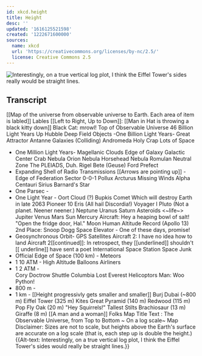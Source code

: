 ```yaml
---
id: xkcd.height
title: Height
desc: ''
updated: '1616125521598'
created: '1222671600000'
sources:
  name: xkcd
  url: 'https://creativecommons.org/licenses/by-nc/2.5/'
  license: Creative Commons 2.5
---
```

![Interestingly, on a true vertical log plot, I think the Eiffel Tower's sides really would be straight lines.](https://imgs.xkcd.com/comics/height.png)

## Transcript
[[Map of the universe from observable universe to Earth. Each area of item is labled]]
Lables [[Left to Right, Up to Down]]:
[[Man in Hat is throwing a black kitty down]] Black Cat: mrowl! 
 Top of Observable Universe 
 46 Billion Light Years Up 
 Hubble Deep Field Objects 
-One Billion Light Years- 
 Great Attractor
Antanne Galaxies (Colliding) 
Andromeda 
  Holy Crap Lots of Space 
 - One Million Light Years- 
 Magellanic Clouds 
 Edge of Galaxy 
 Galactic Center 
 Crab Nebula 
 Orion Nebula 
 Horsehead Nebula 
 Romulan Neutral Zone 
  The PLEIADS, Duh. 
 Rigel 
 Bete (Geuse) 
 Ford Prefect 
 - Expanding Shell of Radio Transmissions [[Arrows are pointing up]] -  
 Edge of Federation Sector 0-0-1 
 Pollux 
 Arcturus 
 Missing Winds 
 Alpha Centauri 
 Sirius 
 Barnard's Star
- One Parsec - 
 - One Light Year - 
 Oort Cloud (?) 
 Bupkis 
 Comet Which will destroy Earth in late 2063 
 Pioneer 10 
 Eris (All hail Discordia!) 
 Voyager I 
 Pluto (Not a planet. Neener neener.) 
 Neptune 
 Uranus 
Saturn 
 Asteroids 
  <~life~> 
 Jupiter 
 Venus 
 Mars 
 Sun 
 Mercury 
 Aircraft: Hey a heaping bowl of salt! 
 "Open the fridge door, Hal." 
 Moon 
 Human Altitude Record (Apollo 13) 
 2nd Place: Snoop Dogg 
 Space Elevator - One of these days, promise! 
 - Geosynchronous Orbit- 
 GPS Satellites 
 Aircraft 2: I have no idea how to land 
 Aircraft 2[[continued]]: In retrospect, they [[underlined]] shouldn't [[
underline]] have sent a poet 
 International Space Station 
 Space Junk 
 - Official Edge of Space (100 km) - 
 Meteors 
 - 1
10 ATM - 
 High Altitude Balloons 
 Airliners 
 - 1
2 ATM -  
 Cory Doctrow 
 Shuttle Columbia Lost 
 Everest 
 Helicoptors 
 Man: Woo Python! 
 - 800 m - 
 - 1 km - 
 [[Height progressivly gets smaller and smaller]] 
 Burj Dubai (~800 m) 
 Eiffel Tower (325 m) 
 Kites 
 Great Pyramid (140 m) 
 Redwood (115 m) 
 Pop Fly 
 Oak (20 m) 
 "Hey Squirrels!" 
 Tallest Stilts 
 Brachiosaur (13 m) 
 Giraffe (8 m) 
 [[A man and a woman]] Folks
Map Title Text : The Observable Universe, from Top to Bottom ~ On a log scale~
Map Disclaimer: Sizes are not to scale, but heights above the Earth's surface are accurate on a log scale (that is, each step up is double the height.)
{{Alt-text: Interestingly, on a true vertical log plot, I think the Eiffel Tower's sides would really  be straight lines.}}
